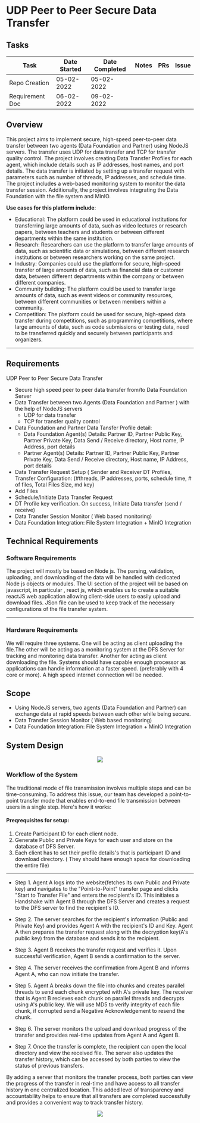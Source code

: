 # UDP Peer to Peer Secure Data Transfer
## Tasks
| Task | Date Started | Date Completed | Notes | PRs | Issue |
| -------- | ------- | ----------|-----|-----|-------- |
| Repo Creation | 05-02-2022 | 05-02-2022 | | | |
| Requirement Doc | 06-02-2022 | 09-02-2022 | | | |

## Overview

This project aims to implement secure, high-speed peer-to-peer data transfer between two agents (Data Foundation and Partner) using NodeJS servers. The transfer uses UDP for data transfer and TCP for transfer quality control. The project involves creating Data Transfer Profiles for each agent, which include details such as IP addresses, host names, and port details. The data transfer is initiated by setting up a transfer request with parameters such as number of threads, IP addresses, and schedule time. The project includes a web-based monitoring system to monitor the data transfer session. Additionally, the project involves integrating the Data Foundation with the file system and MinIO.

**Use cases for this platform include**:

- Educational: The platform could be used in educational institutions for transferring large amounts of data, such as video lectures or research papers, between teachers and students or between different departments within the same institution.
- Research: Researchers can use the platform to transfer large amounts of data, such as scientific data or simulations, between different research institutions or between researchers working on the same project.
- Industry: Companies could use the platform for secure, high-speed transfer of large amounts of data, such as financial data or customer data, between different departments within the company or between different companies.
- Community building: The platform could be used to transfer large amounts of data, such as event videos or community resources, between different communities or between members within a community.
- Competition: The platform could be used for secure, high-speed data transfer during competitions, such as programming competitions, where large amounts of data, such as code submissions or testing data, need to be transferred quickly and securely between participants and organizers.

---

## Requirements


UDP Peer to Peer Secure Data Transfer
- Secure high speed peer to peer data transfer from/to Data Foundation Server
- Data Transfer between two Agents (Data Foundation and Partner ) with the help of NodeJS servers
    - UDP for data transfer
    - TCP for transfer quality control
- Data Foundation and Partner Data Tansfer Profile detail:
    - Data Foundation Agent(s) Details: Partner ID, Partner Public Key, Partner Private Key, Data Send / Receive directory, Host name, IP Address, port details
    - Partner Agent(s) Details: Partner ID, Partner Public Key, Partner Private Key, Data Send / Receive directory, Host name, IP Address, port details
- Data Transfer Request Setup ( Sender and Receiver DT Profiles, Transfer Configuration: (#threads, IP addresses, ports, schedule time, # of files, Total Files Size, md key)
- Add Files
- Schedule/Initiate Data Transfer Request
- DT Profile key verification. On success, Initiate Data transfer (send / receive)
- Data Transfer Session Monitor ( Web based monitoring)
- Data Foundation Integration: File System Integration + MinIO Integration

## Technical Requirements

### Software Requirements
The project will mostly be based on Node js. The parsing, validation, uploading, and
downloading of the data will be handled with dedicated Node js objects or modules.
The UI section of the project will be based on javascript, in particular , react js, which enables us to create a suitable reactJS web application allowing client-side users to easily upload and download files. JSon file can be used to keep track of the necessary configurations of the file transfer system.

--- 

### Hardware Requirements
We will require three systems. One will be acting as client uploading the file.The other will be acting as a monitoring system at the DFS Server for tracking and monitoring data transfer. Another for acting as client downloading the file. Systems should have capable enough processor as applications can handle information at a faster speed. (preferably with 4 core or more). A high speed internet connection will be needed.

## Scope
- Using NodeJS servers, two agents (Data Foundation and Partner) can exchange data at rapid speeds between each other while being secure.
- Data Transfer Session Monitor ( Web based monitoring)
- Data Foundation Integration: File System Integration + MinIO Integration

## System Design 
<center>
    
![](README_ASSETS/Images/workflow1.png)

</center>

### **Workflow of the System**

The traditional mode of file transmission involves multiple steps and can be time-consuming. To address this issue, our team has developed a point-to-point transfer mode that enables end-to-end file transmission between users in a single step. Here's how it works:

#### Preqrequisites for setup:
1. Create Participant ID for each client node.
2. Generate Public and Private Keys for each user and store on the database of DFS Server.
3. Each client has to set their profile details's that is participant ID and download directory. ( They should have enough space for downloading the entire file)

---
- Step 1. Agent A logs into the website(fetches its own Public and Private key) and navigates to the "Point-to-Point" transfer page and clicks "Start to Transfer File" and enters the recipient's ID. This initiates a Handshake with Agent B through the DFS Server and creates a request to the DFS server to find the recipient's ID.

- Step 2. The server searches for the recipient's information (Public and Private Key) and provides Agent A with the recipient's ID and Key. Agent A then prepares the transfer request along with the decryption key(A's public key) from the database and sends it to the recipient.

- Step 3. Agent B receives the transfer request and verifies it. Upon successful verification, Agent B sends a confirmation to the server.

- Step 4. The server receives the confirmation from Agent B and informs Agent A, who can now initiate the transfer.

- Step 5.  Agent A breaks down the file into chunks and creates parallel threads to send each chunk encrypted with A's private key. The receiver that is Agent B recieves each chunk on parallel threads and decrypts using A's public key. We will use MD5 to verify integrity of each file chunk, if corrupted send a Negative Acknowledgement to resend the chunk.

- Step 6. The server monitors the upload and download progress of the transfer and provides real-time updates from Agent A and Agent B.

- Step 7. Once the transfer is complete, the recipient can open the local directory and view the received file. The server also updates the transfer history, which can be accessed by both parties to view the status of previous transfers.

By adding a server that monitors the transfer process, both parties can view the progress of the transfer in real-time and have access to all transfer history in one centralized location. This added level of transparency and accountability helps to ensure that all transfers are completed successfully and provides a convenient way to track transfer history.
<center>
    
![](README_ASSETS/Images/workflow2.png)

</center>
